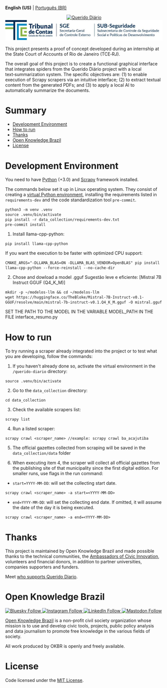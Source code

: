 **English (US)** | [Português (BR)](/docs/README.md)

<p align="center">
  <a href="https://queridodiario.ok.org.br/sobre" target="_blank"> <img alt="Querido Diário" src="./images/querido-diario-logo.png" width="200">
 <a href="https://www.tcerj.tc.br/portalnovo/" target="_blank"> <img alt="tcerj" src="./images/tcerj.jpeg">
  </a>
</p>

This project presents a proof of concept developed during an internship at the State Court of Accounts of Rio de Janeiro (TCE‑RJ).

The overall goal of this project is to create a functional graphical interface that integrates spiders from the Querido Diário project with a local text‑summarization system. The specific objectives are: (1) to enable execution of Scrapy scrapers via an intuitive interface; (2) to extract textual content from the generated PDFs; and (3) to apply a local AI to automatically summarize the documents.

# Summary
- [Development Environment](#development-environment)
- [How to run](#how-to-run)
- [Thanks](#thanks)
- [Open Knowledge Brazil](#open-knowledge-brazil)
- [License](#license)


# Development Environment
You need to have [Python](https://docs.python.org/3/) (+3.0) and [Scrapy](https://scrapy.org) framework installed.

The commands below set it up in Linux operating system. They consist of creating a [virtual Python environment](https://docs.python.org/3/library/venv.html), installing the requirements listed in `requirements-dev` and the code standardization tool `pre-commit`.

``` console
python3 -m venv .venv
source .venv/bin/activate
pip install -r data_collection/requirements-dev.txt
pre-commit install
```
1. Install llama-cpp-python:
``` console
pip install llama-cpp-python
```
If you want the execution to be faster with optimized CPU support:
```console
CMAKE_ARGS="-DLLAMA_BLAS=ON -DLLAMA_BLAS_VENDOR=OpenBLAS" pip install llama-cpp-python --force-reinstall --no-cache-dir
```
2. Chose and dowload a model .gguf
Sugestão leve e eficiente: [Mistral 7B Instruct GGUF (Q4_K_M)]
```console
mkdir -p ~/modelos-llm && cd ~/modelos-llm
wget https://huggingface.co/TheBloke/Mistral-7B-Instruct-v0.1-GGUF/resolve/main/mistral-7b-instruct-v0.1.Q4_K_M.gguf -O mistral.gguf
```
SET THE PATH TO THE MODEL IN THE VARIABLE MODEL_PATH IN THE FILE interface_resumo.py

# How to run
To try running a scraper already integrated into the project or to test what you are developing, follow the commands:

1. If you haven't already done so, activate the virtual environment in the `/querido-diario` directory:
``` console
source .venv/bin/activate
```
2. Go to the `data_collection` directory:
```console
cd data_collection
```
3. Check the available scrapers list:
```console
scrapy list
```
4. Run a listed scraper:
```console
scrapy crawl <scraper_name> //example: scrapy crawl ba_acajutiba
```
5. The official gazettes collected from scraping will be saved in the `data_collection/data` folder

6. When executing item 4, the scraper will collect all official gazettes from the publishing site of that municipality since the first digital edition. For smaller runs, use flags in the run command:

- `start=YYYY-MM-DD`: will set the collecting start date.
```console
scrapy crawl <scraper_name> -a start=<YYYY-MM-DD>
```
- `end=YYYY-MM-DD`: will set the collecting end date. If omitted, it will assume the date of the day it is being executed.
```console
scrapy crawl <scraper_name> -a end=<YYYY-MM-DD>
```


# Thanks
This project is maintained by Open Knowledge Brazil and made possible thanks to the technical communities, the [Ambassadors of Civic Innovation](https://embaixadoras.ok.org.br/), volunteers and financial donors, in addition to partner universities, companies supporters and funders.

Meet [who supports Querido Diario](https://queridodiario.ok.org.br/apoie#quem-apoia).

# Open Knowledge Brazil
<p>
  <a href="https://bsky.app/profile/ok.org.br" target="_blank">
    <img alt="Bluesky Follow" src="https://img.shields.io/badge/Bluesky-_-0285FF?style=for-the-badge&logo=bluesky">
  </a>
  <a href="https://www.instagram.com/openknowledgebrasil/" target="_blank">
    <img alt="Instagram Follow" src="https://img.shields.io/badge/Instagram-_-red?style=for-the-badge&logo=instagram">
  </a>
  <a href="https://www.linkedin.com/company/open-knowledge-brasil" target="_blank">
    <img alt="LinkedIn Follow" src="https://img.shields.io/badge/LinkedIn-_-9cf?style=for-the-badge&logo=linkedin">
  </a> 
  <a href="https://mastodon.social/@okbr" target="_blank">
    <img alt="Mastodon Follow" src="https://img.shields.io/badge/mastodon-_-6364FF?style=for-the-badge&logo=mastodon">
  </a>
</p>

[Open Knowledge Brazil](https://ok.org.br/) is a non-profit civil society organization whose mission is to use and develop civic tools, projects, public policy analysis and data journalism to promote free knowledge in the various fields of society.

All work produced by OKBR is openly and freely available.

# License

Code licensed under the [MIT License](/LICENSE.md).
